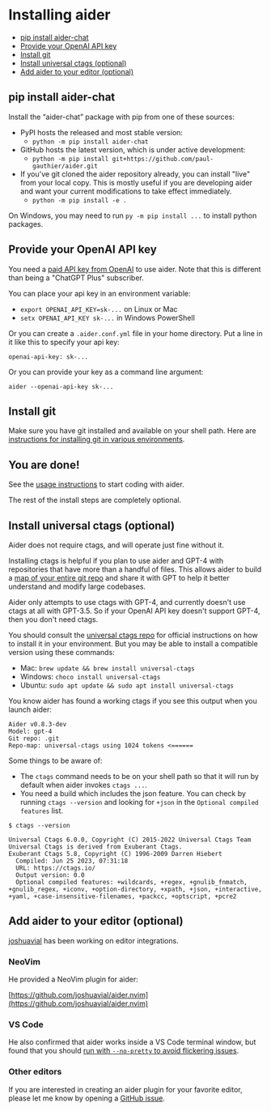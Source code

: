 
# Installing aider

- [pip install aider-chat](#pip-install-aider-chat)
- [Provide your OpenAI API key](#provide-your-openai-api-key)
- [Install git](#install-git)
- [Install universal ctags (optional)](#install-universal-ctags-optional)
- [Add aider to your editor (optional)](#add-aider-to-your-editor-optional)

## pip install aider-chat

Install the “aider-chat” package with pip from one of these sources:

* PyPI hosts the released and most stable version:
  * `python -m pip install aider-chat`
* GitHub hosts the latest version, which is under active development:
  * `python -m pip install git+https://github.com/paul-gauthier/aider.git`
* If you've git cloned the aider repository already, you can install "live" from your local copy. This is mostly useful if you are developing aider and want your current modifications to take effect immediately.
  * `python -m pip install -e .`

On Windows, you may need to run `py -m pip install ...` to install python packages.

## Provide your OpenAI API key

You need a
[paid API key from OpenAI](https://help.openai.com/en/articles/4936850-where-do-i-find-my-secret-api-key)
to use aider. Note that this is different than being a "ChatGPT Plus" subscriber.

You can place your api key in an environment variable:

* `export OPENAI_API_KEY=sk-...` on Linux or Mac
* `setx OPENAI_API_KEY sk-...` in Windows PowerShell

Or you can create a `.aider.conf.yml` file in your home directory.
Put a line in it like this to specify your api key:

```
openai-api-key: sk-...
```

Or you can provide your key as a command line argument:

```
aider --openai-api-key sk-...
```

## Install git

Make sure you have git installed and available on your shell path.
Here are
[instructions for installing git in various environments](https://github.com/git-guides/install-git).

## You are done!

See the [usage instructions](/#usage) to start coding with aider.

The rest of the install steps are completely optional.

## Install universal ctags (optional)

Aider does not require ctags, and will operate just fine without it.

Installing ctags is helpful if you plan to use aider and GPT-4 with repositories
that have more than a handful of files.
This allows aider to build a
[map of your entire git repo](https://aider.chat/docs/ctags.html)
and share it with GPT to help it better understand and modify large codebases.

Aider only attempts to use ctags with GPT-4,
and currently doesn't use ctags at all with GPT-3.5.
So if your OpenAI API key doesn't support GPT-4, then you don't need ctags.

You should consult the
[universal ctags repo](https://github.com/universal-ctags/ctags)
for official instructions on how to install it in your environment.
But you may be able to install a compatible version using these commands:

* Mac: `brew update && brew install universal-ctags`
* Windows: `choco install universal-ctags`
* Ubuntu: `sudo apt update && sudo apt install universal-ctags`

You know aider has found a working ctags if you see this output when you launch aider:

```
Aider v0.8.3-dev
Model: gpt-4
Git repo: .git
Repo-map: universal-ctags using 1024 tokens <======
```

Some things to be aware of:

* The `ctags` command needs to be on your shell path so that it will run by default when aider invokes `ctags ...`.
* You need a build which includes the json feature. You can check by running `ctags --version` and looking for `+json` in the `Optional compiled features` list.

```
$ ctags --version

Universal Ctags 6.0.0, Copyright (C) 2015-2022 Universal Ctags Team
Universal Ctags is derived from Exuberant Ctags.
Exuberant Ctags 5.8, Copyright (C) 1996-2009 Darren Hiebert
  Compiled: Jun 25 2023, 07:31:18
  URL: https://ctags.io/
  Output version: 0.0
  Optional compiled features: +wildcards, +regex, +gnulib_fnmatch, +gnulib_regex, +iconv, +option-directory, +xpath, +json, +interactive, +yaml, +case-insensitive-filenames, +packcc, +optscript, +pcre2
```

## Add aider to your editor (optional)

[joshuavial](https://github.com/joshuavial) has been working on editor integrations.

### NeoVim

He provided a NeoVim plugin for aider:

[https://github.com/joshuavial/aider.nvim](https://github.com/joshuavial/aider.nvim)

### VS Code

He also confirmed that aider works inside a VS Code terminal window, but
found that you should
[run with `--no-pretty` to avoid flickering issues](https://github.com/paul-gauthier/aider/issues/68#issuecomment-1634985231).

### Other editors

If you are interested in creating an aider plugin for your favorite editor,
please let me know by opening a
[GitHub issue](https://github.com/paul-gauthier/aider/issues).
